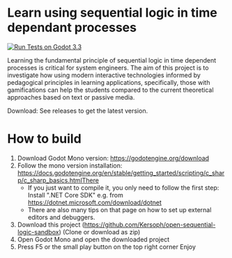 # Learn using sequential logic in time dependant processes

[![  Run Tests on Godot 3.3  ](https://github.com/Kersoph/open-sequential-logic-sandbox/actions/workflows/run_wat_tests.yml/badge.svg)](https://github.com/Kersoph/open-sequential-logic-sandbox/actions/workflows/run_wat_tests.yml)

Learning the fundamental principle of sequential logic in time dependent
processes is critical for system engineers. The aim of this project is to
investigate how using modern interactive technologies informed by
pedagogical principles in learning applications, specifically, those with
gamifications can help the students compared to the current theoretical
approaches based on text or passive media.

Download: See releases to get the latest version.



# How to build

1. Download Godot Mono version: https://godotengine.org/download
2. Follow the mono version installation: https://docs.godotengine.org/en/stable/getting_started/scripting/c_sharp/c_sharp_basics.htmlThere 
    - If you just want to compile it, you only need to follow the first step: Install ".NET Core SDK" e.g. from  https://dotnet.microsoft.com/download/dotnet
    - There are also many tips on that page on how to set up external editors and debuggers.
3. Download this project (https://github.com/Kersoph/open-sequential-logic-sandbox) (Clone or download as zip)
4. Open Godot Mono and open the downloaded project
5. Press F5 or the small play button on the top right corner
Enjoy
